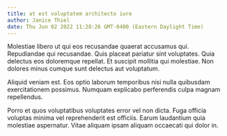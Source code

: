 ```yaml
---
title: at est voluptatem architecto iure
author: Janice Thiel
date: Thu Jun 02 2022 11:28:26 GMT-0400 (Eastern Daylight Time)
---
```

Molestiae libero ut qui eos recusandae quaerat accusamus qui. Repudiandae qui recusandae. Quis placeat pariatur sint voluptates. Quia delectus eos doloremque repellat. Et suscipit mollitia qui molestiae. Non dolores minus cumque sunt delectus aut voluptatum.

 Aliquid veniam est. Eos optio laborum temporibus nisi nulla quibusdam exercitationem possimus. Numquam explicabo perferendis culpa magnam repellendus.

 Porro et quos voluptatibus voluptates error vel non dicta. Fuga officia voluptas minima vel reprehenderit est officiis. Earum laudantium quia molestiae aspernatur. Vitae aliquam ipsam aliquam occaecati qui dolor in.